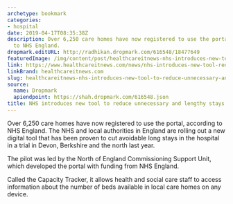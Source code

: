 ```yaml
---
archetype: bookmark
categories:
- hospital
date: 2019-04-17T08:35:38Z
description: Over 6,250 care homes have now registered to use the portal, according
  to NHS England.
dropmark.editURL: http://radhikan.dropmark.com/616548/18477649
featuredImage: /img/content/post/healthcareitnews-nhs-introduces-new-tool-to-reduce-unnecessary-and-lengthy-stays-in-hospital.jpg
link: https://www.healthcareitnews.com/news/nhs-introduces-new-tool-reduce-unnecessary-and-lengthy-stays-hospital
linkBrand: healthcareitnews.com
slug: healthcareitnews-nhs-introduces-new-tool-to-reduce-unnecessary-and-lengthy-stays-in-hospital
source:
  name: Dropmark
  apiendpoint: https://shah.dropmark.com/616548.json
title: NHS introduces new tool to reduce unnecessary and lengthy stays in hospital
---
```

Over 6,250 care homes have now registered to use the portal, according to NHS England. The NHS and local authorities in England are rolling out a new digital tool that has been proven to cut avoidable long stays in the hospital in a trial in Devon, Berkshire and the north last year.

The pilot was led by the North of England Commissioning Support Unit, which developed the portal with funding from NHS England.

Called the Capacity Tracker, it allows health and social care staff to access information about the number of beds available in local care homes on any device.

